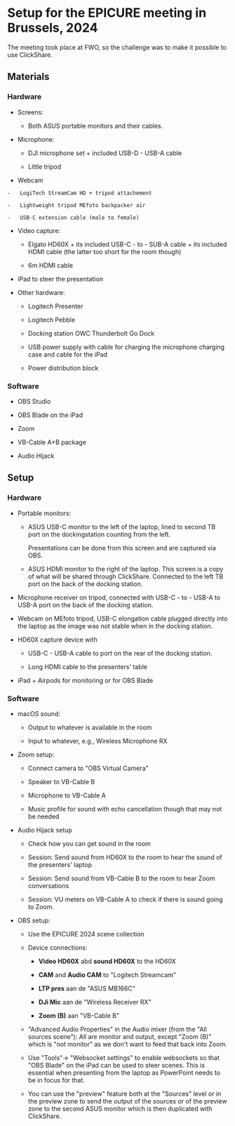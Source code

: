 # Setup for the EPICURE meeting in Brussels, 2024

The meeting took place at FWO, so the challenge was to make it possible to use
ClickShare.

## Materials

### Hardware

-   Screens:

    -   Both ASUS portable monitors and their cables.

-   Microphone:

    -   DJI microphone set + included USB-D - USB-A cable

    -   Little tripod

-    Webcam
  
    -   LogiTech StreamCam HD + tripod attachement

    -   Lightweight tripod MEfoto backpacker air

    -   USB-C extension cable (male to female)

-   Video capture:

    -   Elgato HD60X + its included USB-C - to - SUB-A cable + its included HDMI cable 
        (the latter too short for the room though)

    -   6m HDMI cable

-   iPad to steer the presentation

-   Other hardware:

    -   Logitech Presenter

    -   Logitech Pebble

    -   Docking station OWC Thunderbolt Go Dock

    -   USB power supply with cable for charging the microphone charging case and cable for the iPad

    -   Power distribution block


### Software

-   OBS Studio

-   OBS Blade on the iPad

-   Zoom

-   VB-Cable A+B package

-   Audio Hijack


## Setup

### Hardware

-   Portable monitors:
  
    -   ASUS USB-C monitor to the left of the laptop, lined to second TB port on 
        the dockingstation counting from the left.

        Presentations can be done from this screen and are captured via OBS.

    -   ASUS HDMI monitor to the right of the laptop. This screen is a copy of what will
        be shared through ClickShare. Connected to the left TB port on the back of the 
        docking station.

-   Microphone receiver on tripod, connected with USB-C - to - USB-A to USB-A port on
    the back of the docking station.

-   Webcam on MEfoto tripod, USB-C elongation cable plugged directly into the laptop
    as the image was not stable when in the docking station. 

-   HD60X capture device with 

    -   USB-C - USB-A cable to port on the rear of the docking station.

    -   Long HDMI cable to the presenters' table

-   iPad + Airpods for monitoring or for OBS Blade


### Software

-   macOS sound:

    -   Output to whatever is available in the room

    -   Input to whatever, e.g., Wireless Microphone RX

-   Zoom setup:

    -   Connect camera to "OBS Virtual Camera"

    -   Speaker to VB-Cable B

    -   Microphone to VB-Cable A

    -   Music profile for sound with echo cancellation though that may not be needed

-   Audio Hijack setup

    -   Check how you can get sound in the room

    -   Session: Send sound from HD60X to the room to hear the sound of the 
        presenters' laptop

    -   Session: Send sound from VB-Cable B to the room to hear Zoom conversations

    -   Session: VU meters on VB-Cable A to check if there is sound going to Zoom.

-   OBS setup:

    -   Use the EPICURE 2024 scene collection

    -   Device connections:

        -   **Video HD60X** abd **sound HD60X** to the HD60X

        -   **CAM** and **Audio CAM** to "Logitech Streamcam"

        -   **LTP pres** aan de "ASUS MB166C"
    
        -   **DJi Mic** aan de "Wireless Receiver RX"

        -   **Zoom (B)** aan "VB-Cable B"
  
    -   "Advanced Audio Properties" in the Audio mixer (from the "All sources scene"):
        All are monitor and output, except "Zoom (B)" which is "not monitor" as we don't want to
        feed that back into Zoom.

    -   Use "Tools"-> "Websocket settings" to enable websockets so that "OBS Blade" on the iPad can
        be used to steer scenes. This is essential when presenting from the laptop as PowerPoint needs
        to be in focus for that.

    -   You can use the "preview" feature both at the "Sources" level or in the preview zone to send
        the output of the sources or of the preview zone to the second ASUS monitor which is then
        duplicated with ClickShare.

